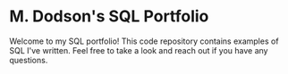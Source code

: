 # M. Dodson's SQL Portfolio
Welcome to my SQL portfolio! This code repository contains examples of SQL I've written. Feel free to take a look and reach out if you have any questions.
